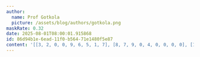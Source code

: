 ```yaml
---
author:
  name: Prof Gotkola
  picture: /assets/blog/authors/gotkola.png
maskRate: 0.32
date: 2025-08-01T08:00:01.915868
id: 86d94b1e-6ead-11f0-b564-71e1480f5e87
content: '[[3, 2, 0, 0, 9, 6, 5, 1, 7], [8, 7, 9, 0, 4, 0, 0, 0, 0], [1, 6, 5, 7, 2, 0, 8, 4, 9], [4, 3, 0, 0, 0, 8, 9, 0, 0], [2, 9, 8, 4, 1, 5, 7, 6, 3], [7, 5, 0, 6, 3, 9, 4, 2, 0], [0, 4, 3, 9, 8, 2, 0, 0, 0], [0, 0, 0, 1, 5, 0, 3, 9, 4], [0, 1, 7, 3, 6, 4, 0, 8, 5]]'
---
```

